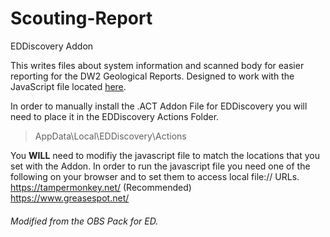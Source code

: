 # Scouting-Report
EDDiscovery Addon

This writes files about system information and scanned body for easier reporting for the DW2 Geological Reports. Designed to work with the JavaScript file located [here](https://gist.github.com/SirTyler/0266c383c28a20ba084afc9f4fa11f8a).

In order to manually install the .ACT Addon File for EDDiscovery you will need to place it in the EDDiscovery Actions Folder.
>AppData\Local\EDDiscovery\Actions


You **WILL** need to modifiy the javascript file to match the locations that you set with the Addon.
In order to run the javascript file you need one of the following on your browser and to set them to access local file:// URLs.    
https://tampermonkey.net/ (Recommended)    
https://www.greasespot.net/    

###### Modified from the OBS Pack for ED.
